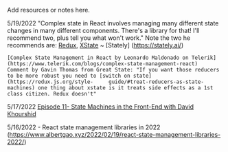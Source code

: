 Add resources or notes here.



5/19/2022 "Complex state in React involves managing many different state changes in many different components. There's a library for that! I'll recommend         two, plus tell you what won't work." Note the two he recommends are: [Redux](https://redux.js.org/), [XState](https://xstate.js.org/) ~ [Stately]             (https://stately.ai/)


    [Complex State Management in React by Leonardo Maldonado on Telerik](https://www.telerik.com/blogs/complex-state-management-react) 
    Comment by Gavin Thomas from Great State: "If you want those reducers to be more robust you need to [switch on state](https://redux.js.org/style-     guide/#treat-reducers-as-state-machines) one thing about xstate is it treats side effects as a 1st class citizen. Redux doesn't"

5/17/2022 [Episode 11- State Machines in the Front-End with David Khourshid](https://podcast.20minjs.com/1952066/10624904-episode-11-state-machines-in-the-front-end-with-david-khourshid)

5/16/2022 - React state management libraries in 2022 (https://www.albertgao.xyz/2022/02/19/react-state-management-libraries-2022/)

